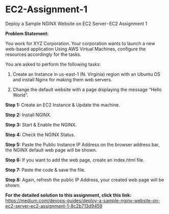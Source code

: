 # EC2-Assignment-1
Deploy a Sample NGINX Website on EC2 Server - EC2 Assignment 1

**Problem Statement:**

You work for XYZ Corporation. Your corporation wants to launch a new web-based application Using AWS Virtual Machines, configure the resources accordingly for the tasks.

You are asked to perform the following tasks:

1. Create an Instance in us-east-1 (N. Virginia) region with an Ubuntu OS and install Nginx for making them web servers.

2. Change the default website with a page displaying the message “Hello World”.



**Step 1:** Create an EC2 Instance & Update the machine.

**Step 2:** Install NGINX.

**Step 3:** Start & Enable the NGINX.

**Step 4:** Check the NGINX Status.

**Step 5:** Paste the Public Instance IP Address on the browser address bar, the NGINX default web page will be shown.

**Step 6:** If you want to add the web page, create an index.html file.

**Step 7:** Paste the code & save the file.

**Step 8:** Again, refresh the public IP Address, your created web page will be shown.

**For the detailed solution to this assignment, click this link:** https://medium.com/devops-guides/deploy-a-sample-nginx-website-on-ec2-server-ec2-assignment-1-8c2b713d9459
